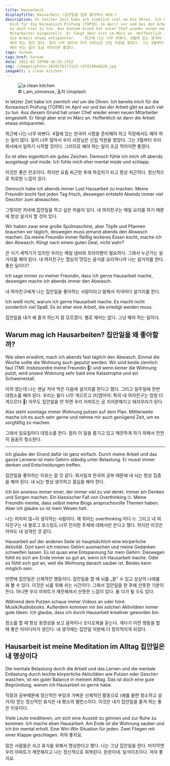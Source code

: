 ```yaml
---
title: Hausarbeit
displayTitle: Hausarbeit (집안일을 엄청 좋아하나 봐요~)
description: In letzter Zeit habe ich ziemlich viel um die Ohren. Ich bereite
  mich für die Koreanisch Prüfung (TOPIK) im April vor und bei der Arbeit gibt
  es auch viel zu tun. Aus diesem Grund hat unser Chef wieder einen neuen
  Mitarbeiter eingestellt. Er fängt aber erst im März an. Hoffentlich ist dann
  die Arbeit etwas entspannter.  ​  최근에 나는 너무 바쁘다. 4월에 있는 한국어 시험을 준비해야 하고 직장에서도
  해야 하는 일이 많다. 일이 너무 많아서 우리 사장님은 신입 직원을 찾았다. 그는 3월부터 우리 회사에서 일하기 시작할 것이다. 그러므로
  해야 하는 일이 조금 적어지면 좋겠다.
tags: korean
tags_href: korean
date: 2022-02-19T08:16:25.135Z
img: /images/photo-1610276173132-c47d148ab626.jpg
imageAlt: a clean kitchen
---
```


<figure>

<img src="/images/photo-1610276173132-c47d148ab626.jpg" alt="a clean kitchen" title="© i_am_simoesse, 출처 Unsplash">
<figcaption>© i_am_simoesse, 출처 Unsplash</figcaption>

</figure>

In letzter Zeit habe ich ziemlich viel um die Ohren. Ich bereite mich für die Koreanisch Prüfung (TOPIK) im April vor und bei der Arbeit gibt es auch viel zu tun. Aus diesem Grund hat unser Chef wieder einen neuen Mitarbeiter eingestellt. Er fängt aber erst im März an. Hoffentlich ist dann die Arbeit etwas entspannter.

최근에 나는 너무 바쁘다. 4월에 있는 한국어 시험을 준비해야 하고 직장에서도 해야 하는 일이 많다. 일이 너무 많아서 우리 사장님은 신입 직원을 찾았다. 그는 3월부터 우리 회사에서 일하기 시작할 것이다. 그러므로 해야 하는 일이 조금 적어지면 좋겠다.

Es ist alles eigentlich ein gutes Zeichen. Dennoch fühle ich mich oft abends ausgelaugt und müde. Ich fühle mich eher mental müde und schlapp.

이것은 좋은 전조이다. 하지만 요즘 퇴근한 후에 파김치가 되고 항상 피곤하다. 정신적으로 피로한 느낌이 있다.

Dennoch habe ich abends immer Lust Hausarbeit zu machen. Meine Freundin kocht fast jeden Tag frisch, deswegen entsteht Abends immer viel Geschirr zum abwaschen.

그렇지만 저녁에 집안일을 하고 싶은 마음이 있다. 내 여자친구는 매일 요리를 하기 때문에 항상 설거지 할 것이 있다.

Wir haben zwar eine große Spülmaschine, aber Töpfe und Pfannen brauchen wir täglich, deswegen muss jemand abends den Abwasch machen. Da meine Freundin immer fleißig leckeres Essen kocht, mache ich den Abwasch. Klingt nach einem guten Deal, nicht wahr?

큰 식기 세척기가 있지만 우리는 매일 냄비와 프라이팬이 필요하다. 그래서 누군가는 설거지를 해야 된다. 내 여자친구는 열심히 맛있는 음식을 요리하니까 나는 설거지를 한다. 좋은 딜이다?

Ich sage immer zu meiner Freundin, dass ich gerne Hausarbeit mache, deswegen mache ich abends immer den Abwasch.

내 여자친구에게 나는 집안일을 좋아하는 사람이라고 말해서 저녁마다 설거지를 한다.

Ich weiß nicht, warum ich gerne Hausarbeit mache. Es macht nicht sonderlich viel Spaß. Es ist eher eine Arbeit, die erledigt werden muss.

집안일을 내가 왜 즐겨 하는지 잘 모르겠다. 별로 재미는 없다. 그냥 해야 하는 일이다.

## Warum mag ich Hausarbeiten? 집안일을 왜 좋아할까?

Wie oben erwähnt, mach ich abends fast täglich den Abwasch. Einmal die Woche sollte die Wohnung auch geputzt werden. Wir sind beide ziemlich faul (TMI: Insbesondre meine Freundin 🤫) und wenn keiner die Wohnung putzt, wird unsere Wohnung sehr bald eine Katastrophe und ein Schweinestall.

아까 썼는데 나는 맨날 저녁 먹은 다음에 설거지를 한다고 했다. 그리고 일주일에 한번 대청소를 해야 된다. 우리는 둘다 너무 게으르고 (티엠아이: 특히 내 여자친구는 엄청 더 게으르다 🤫) 아무도 집안일을 안 하면 우리 아파트는 곧 지저분해지고 돼지우리가 된다.

Also steht sonntags immer Wohnung putzen auf dem Plan. Mittlerweile mache ich es auch sehr gerne und nehme mir auch genügend Zeit, um es sorgfältig zu machen.

그래서 일요일마다 대청소를 한다. 점차 이 일을 즐기고 있고 깨끗하게 하기 위해서 천천히 꼼꼼히 청소한다.

---

Ich glaube der Grund dafür ist ganz einfach. Durch meine Arbeit und das ganze Lernerei ist mein Gehirn ständig unter Belastung. Er musst immer denken und Entscheidungen treffen.

집안일을 좋아하는 이유는 알 것 같다. 회사일과 한국어 공부 때문에 내 뇌는 항상 집중을 해야 된다. 내 뇌는 항상 생각하고 결심을 해야 한다.

Ich bin sowieso immer einer, der immer viel zu viel denkt. Immer am Denken und Sorgen machen. Ein klassischer Fall von Overthinking 🙄. Meine Freundin meinte, dass selbst meine Blogs anspruchsvolle Themen haben. Aber ich glaube so ist mein Wesen halt.

나는 어차피 많~이 생각하는 사람이다. 제 취미는 overthinking 이다 🙄. 그리고 내 여자친구는 내 블로그 포스팅도 너무 진지한 주제에 대해서만 쓴다고 했다. 하지만 이것은 아마도 내 성격인 것 같다.

Hausarbeit auf der anderen Seite ist hauptsächlich eine körperliche Aktivität. Dort kann ich meinen Gehirn ausmachen und meine Gedanken schweifen lassen. Es ist quasi eine Entspannung für mein Gehirn. Deswegen fühlt es sich am Ende immer so gut an, wenn ich Hausarbeit mache. Oder es fühlt sich gut an, weil die Wohnung danach sauber ist. Beides kann möglich sein.

반면에 집안일은 신체적인 행동이다. 집안일을 할 때 뇌를 „끌” 수 있고 상상의 나래를 펴 볼 수 있다. 이것은 뇌를 위해 쉬는 시간이다. 그래서 집안일을 한 후에 산뜻한 기분이 든다. 아니면 우리 아파트가 깨끗해져서 산뜻한 느낌이 있다. 둘 다가 될 수도 있다.

Während dem Putzen schaue immer Videos an oder höre Musik/Audiobooks. Außerdem kommen mir bei solchen Aktivitäten immer gute Ideen. Ich glaube, dass ich durch Hausarbeit kreativer geworden bin.

청소를 할 때 항상 동영상을 보고 음악이나 오디오북을 듣는다. 게다가 이런 행동을 할 때 좋은 아이디어가 생긴다. 내 생각에는 집안일 덕분에 더 창의적이게 되었다.

## Hausarbeit ist meine Meditation im Alltag 집안일은 내 명상이다

Die mentale Belastung durch die Arbeit und das Lernen und die mentale Entlastung durch leichte körperliche Aktivitäten wie Putzen oder Geschirr waschen, ist ein guter Balance in meinem Alltag. Das ist doch eine gute Begründung, warum ich Hausarbeit so gerne habe.

직장과 공부때문에 정신적인 부담과 가벼운 신체적인 활동으로 (예를 들면 청소하고 설거지) 얻는 정신적인 휴식은 내 평소의 밸런스이다. 이것은 내가 집안일을 즐겨 하는 좋은 이유이다.

Viele Leute meditieren, um sich eine Auszeit zu gönnen und zur Ruhe zu kommen. Ich mache eben Hausarbeit. Am Ende ist die Wohnung sauber und ich bin mental erholt. Eine Win-Win Situation für jeden. Zwei Fliegen mit einer Klappe geschlagen. 저야 좋지요.

많은 사람들은 쉬고 휴식을 위해서 명상한다고 했다. 나는 그냥 집안일을 한다. 마지막엔 우리 아파트가 깨끗해지고 나는 정신적으로 회복된다. 윈윈이네. 일석이조이다. 저야 좋지요.

​
